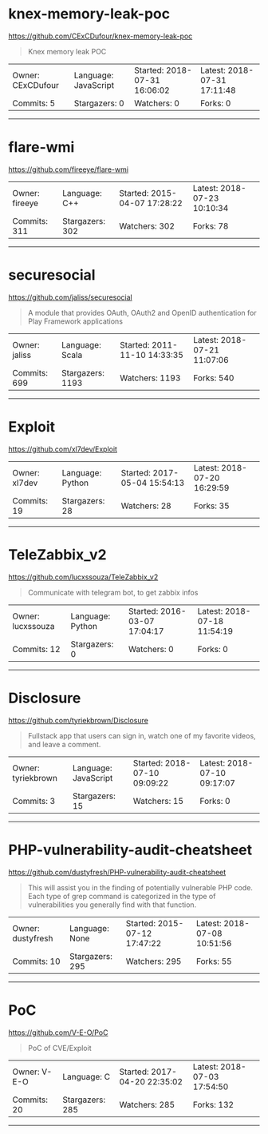# knex-memory-leak-poc

https://github.com/CExCDufour/knex-memory-leak-poc
<blockquote>
Knex memory leak POC
</blockquote>

<table>
<tr><td>Owner: CExCDufour</td>
    <td>Language: JavaScript</td>
    <td>Started: 2018-07-31 16:06:02</td>
    <td>Latest: 2018-07-31 17:11:48</td></tr>
<tr><td>Commits: 5</td>
    <td>Stargazers: 0</td>
    <td>Watchers: 0</td>
    <td>Forks: 0</td></tr>
</table>

---

# flare-wmi

https://github.com/fireeye/flare-wmi
<blockquote>
<no description>
</blockquote>

<table>
<tr><td>Owner: fireeye</td>
    <td>Language: C++</td>
    <td>Started: 2015-04-07 17:28:22</td>
    <td>Latest: 2018-07-23 10:10:34</td></tr>
<tr><td>Commits: 311</td>
    <td>Stargazers: 302</td>
    <td>Watchers: 302</td>
    <td>Forks: 78</td></tr>
</table>

---

# securesocial

https://github.com/jaliss/securesocial
<blockquote>
A module that provides OAuth, OAuth2 and OpenID authentication for Play Framework applications
</blockquote>

<table>
<tr><td>Owner: jaliss</td>
    <td>Language: Scala</td>
    <td>Started: 2011-11-10 14:33:35</td>
    <td>Latest: 2018-07-21 11:07:06</td></tr>
<tr><td>Commits: 699</td>
    <td>Stargazers: 1193</td>
    <td>Watchers: 1193</td>
    <td>Forks: 540</td></tr>
</table>

---

# Exploit

https://github.com/xl7dev/Exploit
<blockquote>
<no description>
</blockquote>

<table>
<tr><td>Owner: xl7dev</td>
    <td>Language: Python</td>
    <td>Started: 2017-05-04 15:54:13</td>
    <td>Latest: 2018-07-20 16:29:59</td></tr>
<tr><td>Commits: 19</td>
    <td>Stargazers: 28</td>
    <td>Watchers: 28</td>
    <td>Forks: 35</td></tr>
</table>

---

# TeleZabbix_v2

https://github.com/lucxssouza/TeleZabbix_v2
<blockquote>
Communicate with telegram bot, to get zabbix infos
</blockquote>

<table>
<tr><td>Owner: lucxssouza</td>
    <td>Language: Python</td>
    <td>Started: 2016-03-07 17:04:17</td>
    <td>Latest: 2018-07-18 11:54:19</td></tr>
<tr><td>Commits: 12</td>
    <td>Stargazers: 0</td>
    <td>Watchers: 0</td>
    <td>Forks: 0</td></tr>
</table>

---

# Disclosure

https://github.com/tyriekbrown/Disclosure
<blockquote>
Fullstack app that users can sign in, watch one of my favorite videos, and leave a comment.
</blockquote>

<table>
<tr><td>Owner: tyriekbrown</td>
    <td>Language: JavaScript</td>
    <td>Started: 2018-07-10 09:09:22</td>
    <td>Latest: 2018-07-10 09:17:07</td></tr>
<tr><td>Commits: 3</td>
    <td>Stargazers: 15</td>
    <td>Watchers: 15</td>
    <td>Forks: 0</td></tr>
</table>

---

# PHP-vulnerability-audit-cheatsheet

https://github.com/dustyfresh/PHP-vulnerability-audit-cheatsheet
<blockquote>
This will assist you in the finding of potentially vulnerable PHP code. Each type of grep command is categorized in the type of vulnerabilities you generally find with that function.
</blockquote>

<table>
<tr><td>Owner: dustyfresh</td>
    <td>Language: None</td>
    <td>Started: 2015-07-12 17:47:22</td>
    <td>Latest: 2018-07-08 10:51:56</td></tr>
<tr><td>Commits: 10</td>
    <td>Stargazers: 295</td>
    <td>Watchers: 295</td>
    <td>Forks: 55</td></tr>
</table>

---

# PoC

https://github.com/V-E-O/PoC
<blockquote>
PoC of CVE/Exploit
</blockquote>

<table>
<tr><td>Owner: V-E-O</td>
    <td>Language: C</td>
    <td>Started: 2017-04-20 22:35:02</td>
    <td>Latest: 2018-07-03 17:54:50</td></tr>
<tr><td>Commits: 20</td>
    <td>Stargazers: 285</td>
    <td>Watchers: 285</td>
    <td>Forks: 132</td></tr>
</table>

---

